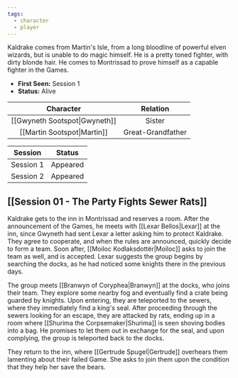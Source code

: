 ```yaml
---
tags:
  - character
  - player
---
```

Kaldrake comes from Martin's Isle, from a long bloodline of powerful elven wizards, but is unable to do magic himself. He is a pretty toned fighter, with dirty blonde hair. He comes to Montrissad to prove himself as a capable fighter in the Games.

- **First Seen:** Session 1
- **Status:** Alive

| Character | Relation |
| :--: | :--: |
| [[Gwyneth Sootspot\|Gwyneth]] | Sister |
| [[Martin Sootspot\|Martin]] | Great-Grandfather |

| Session | Status |
| :--: | :--: |
| Session 1 | Appeared |
| Session 2 | Appeared |
## [[Session 01 - The Party Fights Sewer Rats]]
Kaldrake gets to the inn in Montrissad and reserves a room. After the announcement of the Games, he meets with [[Lexar Bellos|Lexar]] at the inn, since Gwyneth had sent Lexar a letter asking him to protect Kaldrake. They agree to cooperate, and when the rules are announced, quickly decide to form a team. Soon after, [[Moiloc Kodlaksdottër|Moiloc]] asks to join the team as well, and is accepted. Lexar suggests the group begins by searching the docks, as he had noticed some knights there in the previous days.

The group meets [[Branwyn of Coryphea|Branwyn]] at the docks, who joins their team. They explore some nearby fog and eventually find a crate being guarded by knights. Upon entering, they are teleported to the sewers, where they immediately find a king's seal. After proceeding through the sewers looking for an escape, they are attacked by rats, ending up in a room where [[Shurima the Corpsemaker|Shurima]] is seen shoving bodies into a bag. He promises to let them out in exchange for the seal, and upon complying, the group is teleported back to the docks.

They return to the inn, where [[Gertrude Spugel|Gertrude]] overhears them lamenting about their failed Game. She asks to join them upon the condition that they help her save the bears.